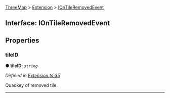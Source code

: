 [ThreeMap](api-readme.md) > [Extension](api-modules-extension.md) > [IOnTileRemovedEvent](api-interfaces-extension.iontileremovedevent.md)



## Interface: IOnTileRemovedEvent


## Properties
<a id="tileid"></a>

###  tileID

**●  tileID**:  *`string`* 

*Defined in [Extension.ts:35](https://github.com/areknawo/ThreeMap/blob/master/src/Extension.ts#L35)*



Quadkey of removed tile.




___


